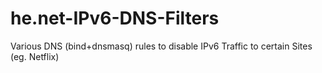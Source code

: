 # he.net-IPv6-DNS-Filters
Various DNS (bind+dnsmasq) rules to disable IPv6 Traffic to certain Sites (eg. Netflix)
